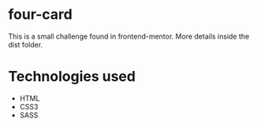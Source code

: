 # four-card

This is a small challenge found in frontend-mentor. More details inside the dist folder. 

# Technologies used

- HTML
- CSS3
- SASS
